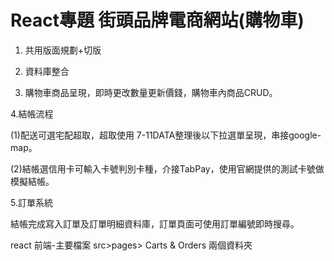 # React專題 街頭品牌電商網站(購物車)

1. 共用版面規劃+切版

2. 資料庫整合

3. 購物車商品呈現，即時更改數量更新價錢，購物車內商品CRUD。

4.結帳流程

(1)配送可選宅配超取，超取使用 7-11DATA整理後以下拉選單呈現，串接google-map。

(2)結帳選信用卡可輸入卡號判別卡種，介接TabPay，使用官網提供的測試卡號做模擬結帳。

5.訂單系統

結帳完成寫入訂單及訂單明細資料庫，訂單頁面可使用訂單編號即時搜尋。

react 前端-主要檔案 src>pages> Carts & Orders 兩個資料夾
